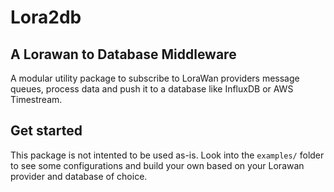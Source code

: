 # Lora2db

## A Lorawan to Database Middleware

A modular utility package to subscribe to LoraWan providers message queues, process data and push it to a database like InfluxDB or AWS Timestream.

## Get started

This package is not intented to be used as-is. Look into the `examples/` folder to see some configurations and build your own based on your Lorawan provider and database of choice.
